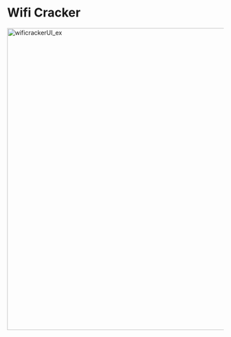 # Wifi Cracker
<img width="701" alt="wificrackerUI_ex" src="https://user-images.githubusercontent.com/52842924/190889940-08d5bc03-f913-42d6-82ec-d488086decca.png">
